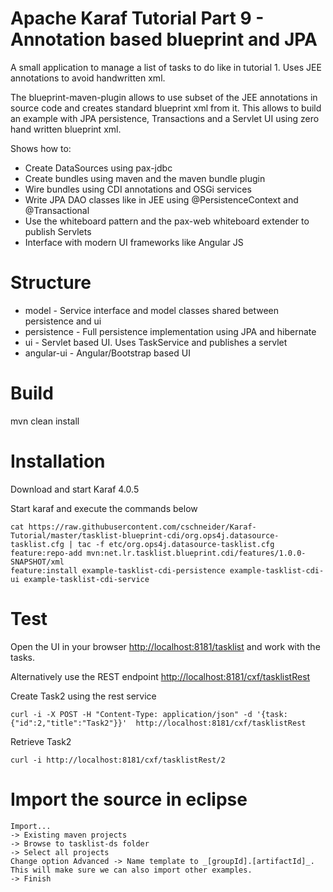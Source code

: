 # Apache Karaf Tutorial Part 9 - Annotation based blueprint and JPA

A small application to manage a list of tasks to do like in tutorial 1. Uses JEE annotations to avoid handwritten xml.

The blueprint-maven-plugin allows to use subset of the JEE annotations in source code and creates standard blueprint xml from it. This allows to build an example with JPA persistence, Transactions and a Servlet UI using zero hand written blueprint xml.

Shows how to:

* Create DataSources using pax-jdbc
* Create bundles using maven and the maven bundle plugin
* Wire bundles using CDI annotations and OSGi services
* Write JPA DAO classes like in JEE using @PersistenceContext and @Transactional
* Use the whiteboard pattern and the pax-web whiteboard extender to publish Servlets
* Interface with modern UI frameworks like Angular JS

# Structure

* model - Service interface and model classes shared between persistence and ui
* persistence - Full persistence implementation using JPA and hibernate
* ui - Servlet based UI. Uses TaskService and publishes a servlet 
* angular-ui - Angular/Bootstrap based UI

# Build

mvn clean install

# Installation

Download and start Karaf 4.0.5

Start karaf and execute the commands below

```Shell
cat https://raw.githubusercontent.com/cschneider/Karaf-Tutorial/master/tasklist-blueprint-cdi/org.ops4j.datasource-tasklist.cfg | tac -f etc/org.ops4j.datasource-tasklist.cfg
feature:repo-add mvn:net.lr.tasklist.blueprint.cdi/features/1.0.0-SNAPSHOT/xml
feature:install example-tasklist-cdi-persistence example-tasklist-cdi-ui example-tasklist-cdi-service
```

# Test

Open the UI in your browser <http://localhost:8181/tasklist> and work with the tasks.

Alternatively use the REST endpoint <http://localhost:8181/cxf/tasklistRest>

Create Task2 using the rest service

	curl -i -X POST -H "Content-Type: application/json" -d '{task:{"id":2,"title":"Task2"}}'  http://localhost:8181/cxf/tasklistRest

Retrieve Task2

	curl -i http://localhost:8181/cxf/tasklistRest/2

# Import the source in eclipse

	Import... 
	-> Existing maven projects 
	-> Browse to tasklist-ds folder 
	-> Select all projects 
	Change option Advanced -> Name template to _[groupId].[artifactId]_. This will make sure we can also import other examples.
	-> Finish
 

